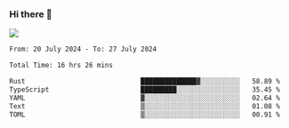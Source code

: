 ### Hi there 👋️

![](https://komarev.com/ghpvc/?username=Loner1024)

<!--START_SECTION:waka-->

```txt
From: 20 July 2024 - To: 27 July 2024

Total Time: 16 hrs 26 mins

Rust                             ██████████████▓░░░░░░░░░░   58.89 %
TypeScript                       █████████░░░░░░░░░░░░░░░░   35.45 %
YAML                             ▓░░░░░░░░░░░░░░░░░░░░░░░░   02.64 %
Text                             ▒░░░░░░░░░░░░░░░░░░░░░░░░   01.08 %
TOML                             ▒░░░░░░░░░░░░░░░░░░░░░░░░   00.91 %
```

<!--END_SECTION:waka-->



